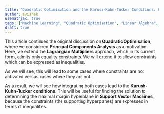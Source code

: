 ```yaml
---
title: "Quadratic Optimisation and the Karush-Kuhn-Tucker Conditions: Part Two"
author: avishek
usemathjax: true
tags: ["Machine Learning", "Quadratic Optimisation", "Linear Algebra", "Optimisation", "Theory"]
draft: true
---
```


This article continues the original discussion on **Quadratic Optimisation**, where we considered **Principal Components Analysis** as a motivation. Here, we extend the **Lagrangian Multipliers** approach, which in its current form, admits only equality constraints. We will extend it to allow constraints which can be expressed as inequalities.

As we will see, this will lead to some cases where constraints are not activated versus cases where they are not.

As a result, we will see how integrating both cases lead to the **Karush-Kuhn-Tucker conditions**. This will be useful for finding the solution to determining the maximal margin hyperplane in **Support Vector Machines**, because the constraints (the supporting hyperplanes) are expressed in terms of inequalities.

